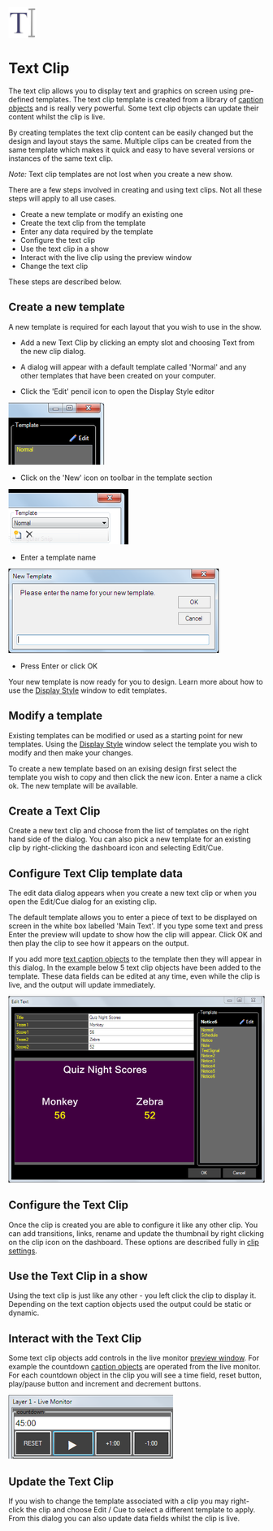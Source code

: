 ![](../../../images/TextIcon.png)
# Text Clip

The text clip allows you to display text and graphics on screen using pre-defined templates. The text clip template is created from a library of [caption objects](TextClipObjects.md) and is really very powerful. Some text clip objects can update their content whilst the clip is live.

By creating templates the text clip content can be easily changed but the design and layout stays the same. Multiple clips can be created from the same template which makes it quick and easy to have several versions or instances of the same text clip.

*Note:* Text clip templates are not lost when you create a new show.

There are a few steps involved in creating and using text clips. Not all these steps will apply to all use cases.

- Create a new template or modify an existing one
- Create the text clip from the template
- Enter any data required by the template
- Configure the text clip
- Use the text clip in a show
- Interact with the live clip using the preview window
- Change the text clip

These steps are described below.

## Create a new template
A new template is required for each layout that you wish to use in the show.

- Add a new Text Clip by clicking an empty slot and choosing Text from the new clip dialog.

- A dialog will appear with a default template called 'Normal' and any other templates that have been created on your computer.

- Click the 'Edit' pencil icon to open the Display Style editor

![](../../../images/text-cue-pencil.png)

- Click on the 'New' icon on toolbar in the template section   

![](../../../images/clip-text-template-new.PNG)

- Enter a template name   

![](../../../images/clip-text-template-name.PNG)

- Press Enter or click OK

Your new template is now ready for you to design. Learn more about how to use the [Display Style](TextDisplay.md) window to edit templates.

## Modify a template
Existing templates can be modified or used as a starting point for new templates. Using the [Display Style](TextDisplay.md) window select the template you wish to modify and then make your changes.

To create a new template based on an exising design first select the template you wish to copy and then click the new icon. Enter a name a click ok. The new template will be available.

## Create a Text Clip
Create a new text clip and choose from the list of templates on the right hand side of the dialog. You can also pick a new template for an existing clip by right-clicking the dashboard icon and selecting Edit/Cue.

## Configure Text Clip template data
The edit data dialog appears when you create a new text clip or when you open the Edit/Cue dialog for an existing clip.

The default template allows you to enter a piece of text to be displayed on screen in the white box labelled 'Main Text'. If you type some text and press Enter the preview will update to show how the clip will appear. Click OK and then play the clip to see how it appears on the output.

If you add more [text caption objects](TextClipObjects.md) to the template then they will appear in this dialog. In the example below 5 text clip objects have been added to the template. These data fields can be edited at any time, even while the clip is live, and the output will update immediately.

![](../../../images/text-edit-scoreboard.png)

## Configure the Text Clip
Once the clip is created you are able to configure it like any other clip. You can add transitions, links, rename and update the thumbnail by right clicking on the clip icon on the dashboard. These options are described fully in [clip settings](../../clipSettings/clipSettings.md).

## Use the Text Clip in a show
Using the text clip is just like any other - you left click the clip to display it. Depending on the text caption objects used the output could be static or dynamic.

## Interact with the Text Clip
Some text clip objects add controls in the live monitor [preview window](../../toolbar/preview.md). For example the countdown [caption objects](TextClipObjects.md) are operated from the live monitor. For each countdown object in the clip you will see a time field, reset button, play/pause button and increment and decrement buttons.

![](../../../images/text-countdown-preview.png)

## Update the Text Clip
If you wish to change the template associated with a clip you may right-click the clip and choose Edit / Cue to select a different template to apply. From this dialog you can also update data fields whilst the clip is live.
